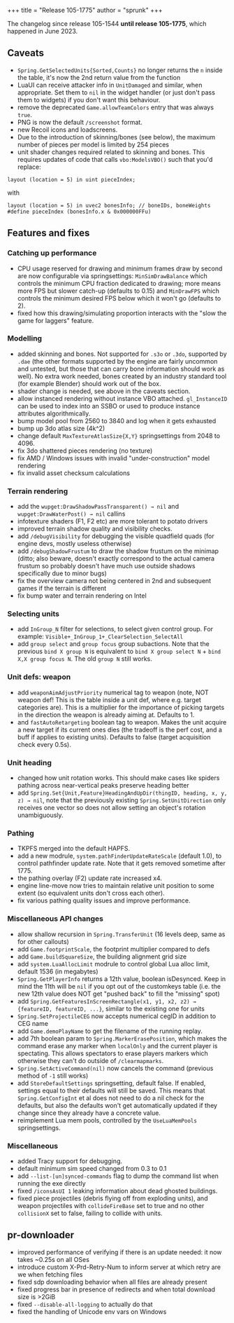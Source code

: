 +++
title = "Release 105-1775"
author = "sprunk"
+++

The changelog since release 105-1544 **until release 105-1775**, which happened in June 2023.

## Caveats
* `Spring.GetSelectedUnits{Sorted,Counts}` no longer returns the `n` inside the table, it's now the 2nd return value from the function
* LuaUI can receive attacker info in `UnitDamaged` and similar, when appropriate. Set them to `nil` in the widget handler (or just don't pass them to widgets) if you don't want this behaviour.
* remove the deprecated `Game.allowTeamColors` entry that was always `true`.
* PNG is now the default `/screenshot` format.
* new Recoil icons and loadscreens.
* Due to the introduction of skinning/bones (see below), the maximum number of pieces per model is limited by 254 pieces
* unit shader changes required related to skinning and bones. This requires updates of code that calls `vbo:ModelsVBO()` such that you'd replace:
 ```
 layout (location = 5) in uint pieceIndex;
 ```
 with
 ```
layout (location = 5) in uvec2 bonesInfo; // boneIDs, boneWeights
#define pieceIndex (bonesInfo.x & 0x000000FFu)
```

## Features and fixes

### Catching up performance
* CPU usage reserved for drawing and minimum frames draw by second are now configurable via springsettings: `MinSimDrawBalance` which controls the minimum CPU fraction dedicated to drawing; more means more FPS but slower catch-up (defaults to 0.15) and `MinDrawFPS` which controls the minimum desired FPS below which it won't go (defaults to 2).
* fixed how this drawing/simulating proportion interacts with the "slow the game for laggers" feature.

### Modelling
* added skinning and bones. Not supported for `.s3o` or `.3do`, supported by `.dae` (the other formats supported by the engine are fairly uncommon and untested, but those that can carry bone information should work as well). No extra work needed, bones created by an industry standard tool (for example Blender) should work out of the box.
* shader change is needed, see above in the caveats section.
* allow instanced rendering without instance VBO attached. `gl_InstanceID` can be used to index into an SSBO or used to produce instance attributes algorithmically.
* bump model pool from 2560 to 3840 and log when it gets exhausted
* bump up 3do atlas size (4k^2)
* change default `MaxTextureAtlasSize{X,Y}` springsettings from 2048 to 4096.
* fix 3do shattered pieces rendering (no texture)
* fix AMD / Windows issues with invalid "under-construction" model rendering
* fix invalid asset checksum calculations

### Terrain rendering
* add the `wupget:DrawShadowPassTransparent() → nil` and `wupget:DrawWaterPost() → nil` callins
* infotexture shaders (F1, F2 etc) are more tolerant to potato drivers
* improved terrain shadow quality and visibility checks.
* add `/debugVisibility` for debugging the visible quadfield quads (for engine devs, mostly useless otherwise)
* add `/debugShadowFrustum` to draw the shadow frustum on the minimap (ditto; also beware, doesn't exactly correspond to the actual camera frustum so probably doesn't have much use outside shadows specifically due to minor bugs)
* fix the overview camera not being centered in 2nd and subsequent games if the terrain is different
* fix bump water and terrain rendering on Intel

### Selecting units
 * add `InGroup_N` filter for selections, to select given control group. For example: `Visible+_InGroup_1+_ClearSelection_SelectAll`
 * add `group select` and `group focus` group subactions. Note that the previous `bind X group N` is equivalent to `bind X group select N` + `bind X,X group focus N`. The old `group N` still works.

### Unit defs: weapon
 * add `weaponAimAdjustPriority` numerical tag to weapon (note, NOT weapon def! This is the table inside a unit def, where e.g. target categories are). This is a multiplier for the importance of picking targets in the direction the weapon is already aiming at. Defaults to 1.
 * and `fastAutoRetargeting` boolean tag to weapon. Makes the unit acquire a new target if its current ones dies (the tradeoff is the perf cost, and a buff if applies to existing units). Defaults to false (target acquisition check every 0.5s).

### Unit heading
 * changed how unit rotation works. This should make cases like spiders pathing across near-vertical peaks preserve heading better
 * add `Spring.Set{Unit,Feature}HeadingAndUpDir(thingID, heading, x, y, z) → nil`, note that the previously existing `Spring.SetUnitDirection` only receives one vector so does not allow setting an object's rotation unambiguously.

### Pathing
* TKPFS merged into the default HAPFS.
* add a new modrule, `system.pathFinderUpdateRateScale` (default 1.0), to control pathfinder update rate. Note that it gets removed sometime after 1775.
* the pathing overlay (F2) update rate increased x4.
* engine line-move now tries to maintain relative unit position to some extent (so equivalent units don't cross each other).
* fix various pathing quality issues and improve performance.

### Miscellaneous API changes
* allow shallow recursion in `Spring.TransferUnit` (16 levels deep, same as for other callouts)
* add `Game.footprintScale`, the footprint multiplier compared to defs
* add `Game.buildSquareSize`, the building alignment grid size
* add `system.LuaAllocLimit` modrule to control global Lua alloc limit, default 1536 (in megabytes)
* `Spring.GetPlayerInfo` returns a 12th value, boolean isDesynced. Keep in mind the 11th will be `nil` if you opt out of the customkeys table (i.e. the new 12th value does NOT get "pushed back" to fill the "missing" spot)
* add `Spring.GetFeaturesInScreenRectangle(x1, y1, x2, z2) → {featureID, featureID, ...}`, similar to the existing one for units
* `Spring.SetProjectileCEG` now accepts numerical cegID in addition to CEG name
* add `Game.demoPlayName` to get the filename of the running replay.
* add 7th boolean param to `Spring.MarkerErasePosition`, which makes the command erase any marker when `localOnly` and the current player is spectating. This allows spectators to erase players markers which otherwise they can't do outside of `/clearmapmarks`.
* `Spring.SetActiveCommand(nil)` now cancels the command (previous method of `-1` still works)
* add `StoreDefaultSettings` springsetting, default false. If enabled, settings equal to their defaults will still be saved. This means that `Spring.GetConfigInt` et al does not need to do a nil check for the defaults, but also the defaults won't get automatically updated if they change since they already have a concrete value.
* reimplement Lua mem pools, controlled by the `UseLuaMemPools` springsettings.

### Miscellaneous
* added Tracy support for debugging.
* default minimum sim speed changed from 0.3 to 0.1
* add `--list-[un]synced-commands` flag to dump the command list when running the exe directly
* fixed `/iconsAsUI 1` leaking information about dead ghosted buildings.
* fixed piece projectiles (debris flying off from exploding units), and weapon projectiles with `collideFireBase` set to true and no other `collisionX` set to false, failing to collide with units.

## pr-downloader
* improved performance of verifying if there is an update needed: it now takes ~0.25s on all OSes
* introduce custom X-Prd-Retry-Num to inform server at which retry are we when fetching files
* fixed sdp downloading behavior when all files are already present
* fixed progress bar in presence of redirects and when total download size is >2GiB
* fixed `--disable-all-logging` to actually do that
* fixed the handling of Unicode env vars on Windows

